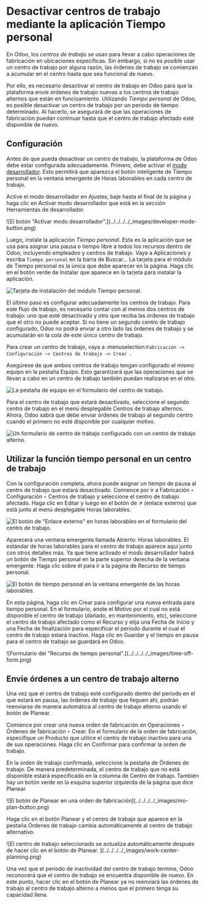 # Desactivar centros de trabajo mediante la aplicación Tiempo personal

En Odoo, los _centros de trabajo_ se usan para llevar a cabo operaciones de
fabricación en ubicaciones específicas. Sin embargo, si no es posible usar un
centro de trabajo por alguna razón, las órdenes de trabajo se comienzan a
acumular en el centro hasta que sea funcional de nuevo.

Por ello, es necesario desactivar el centro de trabajo en Odoo para que la
plataforma envíe órdenes de trabajo nuevas a los centros de trabajo alternos
que están en funcioamiento. Utilizando _Tiempo personal_ de Odoo, es posible
desactivar un centro de trabajo por un periodo de tiempo determinado. Al
hacerlo, se asegurará de que las operaciones de fabricación puedan continuar
hasta que el centro de trabajo afectado esté disponible de nuevo.

## Configuración

Antes de que pueda desactivar un centro de trabajo, la plataforma de Odoo debe
estar configurada adecuadamente. Primero, debe activar el [modo
desarrollador](../../../general/developer_mode.html#developer-mode). Esto
permitirá que aparezca el botón inteligente de Tiempo personal en la ventana
emergente de Horas laborables en cada centro de trabajo.

Active el modo desarrollador en Ajustes, baje hasta el final de la página y
haga clic en Activar modo desarrollador que está en la sección Herramientas de
desarrollador.

![El botón "Activar modo desarrollador".](../../../../_images/developer-mode-
button.png)

Luego, instale la aplicación _Tiempo personal_. Esta es la aplicación que se
usa para asignar una pausa o tiempo libre a todos los recursos dentro de Odoo,
incluyendo empleados y centros de trabajo. Vaya a Aplicaciones y escriba
`Tiempo personal` en la barra de Buscar… La tarjeta para el módulo de Tiempo
personal es la única que debe aparecer en la página. Haga clic en el botón
verde de Instalar que aparece en la tarjeta para instalar la aplicación.

![Tarjeta de instalación del módulo Tiempo personal.
](../../../../_images/time-off-install-card.png)

El último paso es configurar adecuadamente los centros de trabajo. Para este
flujo de trabajo, es necesario contar con al menos dos centros de trabajo: uno
que esté desactivado y otro que reciba las órdenes de trabajo que el otro no
puede aceptar. Si no tiene un segundo centro de trabajo configurado, Odoo no
podrá enviar a otro lado las órdenes de trabajo y se acumularán en la cola de
este único centro de trabajo.

Para crear un centro de trabajo, vaya a :menuselection:`Fabricación –>
Configuración –> Centros de trabajo –> Crear `.

Asegúrese de que ambos centros de trabajo tengan configurado el mismo equipo
en la pestaña Equipo. Esto garantizará que las operaciones que se llevan a
cabo en un centro de trabajo también puedan realizarse en el otro.

![La pestaña de equipo en el formulario del centro de trabajo.
](../../../../_images/work-center-equipment-tab.png)

Para el centro de trabajo que estará desactivado, seleccione el segundo centro
de trabajo en el menú desplegable Centros de trabajo alternos. Ahora, Odoo
sabrá que debe enviar órdenes de trabajo al segundo centro cuando el primero
no esté disponible por cualquier motivo.

![Un formulario de centro de trabajo configurado con un centro de trabajo
alterno. ](../../../../_images/alternative-work-center-selection.png)

## Utilizar la función tiempo personal en un centro de trabajo

Con la configuración completa, ahora puede asignar un tiempo de pausa al
centro de trabajo que estará desactivado. Comience por ir a Fabricación ‣
Configuración ‣ Centros de trabajo y seleccione el centro de trabajo afectado.
Haga clic en Editar y luego en el botón de ↗ (enlace externo) que está junto
al menú desplegable Horas laborables.

![El botón de "Enlace externo" en horas laborables en el formulario del centro
de trabajo. ](../../../../_images/working-hours-button.png)

Aparecerá una ventana emergente llamada Abierto: Horas laborables. El estándar
de horas laborables para el centro de trabajo aparece aquí junto con otros
detalles más. Ya que tiene activado el modo desarrollador habrá un botón de
Tiempo personal en la parte superior derecha de la ventana emergente. Haga
clic sobre él para ir a la página de Recurso de tiempo personal.

![El botón de tiempo personal en la ventana emergente de las horas laborables.
](../../../../_images/time-off-button.png)

En esta página, haga clic en Crear para configurar una nueva entrada para
tiempo personal. En el formulario, anote el Motivo por el cual no está
disponible el centro de trabajo (dañado, en mantenimiento, etc), seleccione el
centro de trabajo afectado como el Recurso y elija una Fecha de inicio y una
Fecha de finalización para especificar el periodo durante el cual el centro de
trabajo estará inactivo. Haga clic en Guardar y el tiempo en pausa para el
centro de trabajo se guardará en Odoo.

![Formulario del "Recurso de tiempo personal".](../../../../_images/time-off-
form.png)

## Envie órdenes a un centro de trabajo alterno

Una vez que el centro de trabajo esté configurado dentro del periodo en el que
estará en pausa, las órdenes de trabajo que lleguen ahí, podrán reenviarse de
manera automática al centro de trabajo alterno usando el botón de Planear.

Comience por crear una nueva orden de fabricación en Operaciones ‣ Órdenes de
fabricación ‣ Crear. En el formulario de la orden de fabricación, especifíque
un Producto que utilice el centro de trabajo inactivo para una de sus
operaciones. Haga clic en Confirmar para confirmar la orden de trabajo.

En la orden de trabajo confirmada, seleccione la pestaña de Órdenes de
trabajo. De manera predeterminada, el centro de trabajo que no está disponible
estará especificado en la columna de Centro de trabajo. También hay un botón
verde en la esquina superior izquierda de la página que dice Planear.

![El botón de Planear en una orden de fabricación](../../../../_images/mo-
plan-button.png)

Haga clic en el botón Planear y el centro de trabajo que aparece en la pestaña
Órdenes de trabajo cambia automáticamente al centro de trabajo alternativo.

![El centro de trabajo seleccionado se actualiza automáticamente después de
hacer clic en el botón de Planear. ](../../../../_images/work-center-
planning.png)

Una vez que el periodo de inactividad del centro de trabajo termine, Odoo
reconocerá que el centro de trabajo se encuentra disponible de nuevo. En este
punto, hacer clic en el botón de Planear ya no reenviará las órdenes de
trabajo al centro de trabajo alterno a menos que el primero tenga su capacidad
llena.

